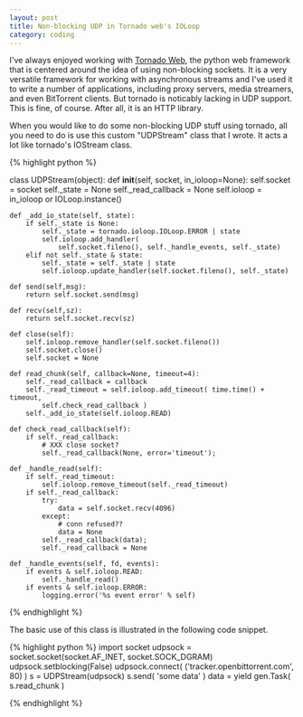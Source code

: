 ```yaml
---
layout: post
title: Non-blocking UDP in Tornado web's IOLoop
category: coding
---
```


I've always enjoyed working with <a href="https://github.com/facebook/tornado">Tornado Web</a>, the python web framework that is centered around the idea of using non-blocking sockets. It is a very versatile framework for working with asynchronous streams and I've used it to write a number of applications, including proxy servers, media streamers, and even BitTorrent clients. But tornado is noticably lacking in UDP support. This is fine, of course. After all, it is an HTTP library.

When you would like to do some non-blocking UDP stuff using tornado, all you need to do is use this custom "UDPStream" class that I wrote. It acts a lot like tornado's IOStream class. 

{% highlight python %}

class UDPStream(object):
    def __init__(self, socket, in_ioloop=None):
        self.socket = socket
        self._state = None
        self._read_callback = None
        self.ioloop = in_ioloop or IOLoop.instance()

    def _add_io_state(self, state):
        if self._state is None:
            self._state = tornado.ioloop.IOLoop.ERROR | state
            self.ioloop.add_handler(
                self.socket.fileno(), self._handle_events, self._state)
        elif not self._state & state:
            self._state = self._state | state
            self.ioloop.update_handler(self.socket.fileno(), self._state)

    def send(self,msg):
        return self.socket.send(msg)

    def recv(self,sz):
        return self.socket.recv(sz)
    
    def close(self):
        self.ioloop.remove_handler(self.socket.fileno())
        self.socket.close()
        self.socket = None

    def read_chunk(self, callback=None, timeout=4):
        self._read_callback = callback
        self._read_timeout = self.ioloop.add_timeout( time.time() + timeout, 
            self.check_read_callback )
        self._add_io_state(self.ioloop.READ)

    def check_read_callback(self):
        if self._read_callback:
            # XXX close socket?
            self._read_callback(None, error='timeout');

    def _handle_read(self):
        if self._read_timeout:
            self.ioloop.remove_timeout(self._read_timeout)
        if self._read_callback:
            try:
                data = self.socket.recv(4096)
            except:
                # conn refused??
                data = None
            self._read_callback(data);
            self._read_callback = None

    def _handle_events(self, fd, events):
        if events & self.ioloop.READ:
            self._handle_read()
        if events & self.ioloop.ERROR:
            logging.error('%s event error' % self)


{% endhighlight %}


The basic use of this class is illustrated in the following code snippet.

{% highlight python %}
import socket
udpsock = socket.socket(socket.AF_INET, socket.SOCK_DGRAM)
udpsock.setblocking(False)
udpsock.connect( ('tracker.openbittorrent.com', 80) )
s = UDPStream(udpsock)
s.send( 'some data' )
data = yield gen.Task( s.read_chunk )

{% endhighlight %}





